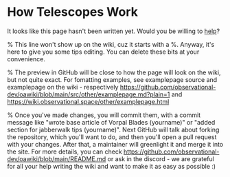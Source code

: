 # How Telescopes Work

It looks like this page hasn't been written yet. Would you be willing to [help](https://github.com/observational-dev/oawiki/blob/main/README.md)?

% This line won't show up on the wiki, cuz it starts with a %. Anyway, it's here to give you some tips editing. You can delete these bits at your convenience.

% The preview in GitHub will be close to how the page will look on the wiki, but not quite exact. For fomatting examples, see examplepage source and examplepage on the wiki - respectively https://github.com/observational-dev/oawiki/blob/main/src/other/examplepage.md?plain=1 and https://wiki.observational.space/other/examplepage.html

% Once you've made changes, you will commit them, with a commit message like "wrote base article of Vorpal Blades (yourname)" or "added section for jabberwalk tips (yourname)". Next GitHub will talk about forking the repository, which you'll want to do, and then you'll open a pull request with your changes. After that, a maintainer will greenlight it and merge it into the site. For more details, you can check https://github.com/observational-dev/oawiki/blob/main/README.md or ask in the discord - we are grateful for all your help writing the wiki and want to make it as easy as possible :)
